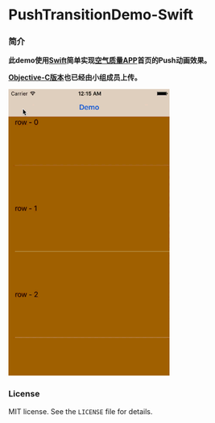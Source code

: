 # PushTransitionDemo-Swift

### 简介
**此demo使用[Swift](https://developer.apple.com/swift/)简单实现[空气质量APP](https://appsto.re/cn/W_rEC.i)首页的Push动画效果。**

**[Objective-C版本](https://github.com/iOSLittleSquad/PushAnimationDemo.git)也已经由小组成员上传。**

![image](https://github.com/iOSLittleSquad/PushTransitionDemo-Swift/blob/master/Sources/PushTransition.gif)

### License

MIT license. See the `LICENSE` file for details.